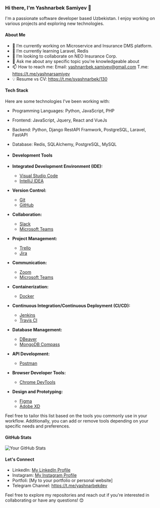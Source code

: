 
### Hi there, I'm Yashnarbek Samiyev 👋

I'm a passionate software developer based Uzbekistan. I enjoy working on various projects and exploring new technologies.

#### About Me

- 🔭 I’m currently working on Microservice and Insurance DMS platform.
- 🌱 I’m currently learning Laravel, Redis
- 👯 I’m looking to collaborate on NEO Insurance Corp.
- 💬 Ask me about any specific topic you're knowledgeable about
- 📫 How to reach me: Email: yashnarrbek.samiyev@gmail.com T.me: https://t.me/yashnarsamiyev
- 💡 Resume vs CV: https://t.me/syashnarbek/130

#### Tech Stack

Here are some technologies I've been working with:

- Programming Languages: Python, JavaScript, PHP
- Frontend: JavaScript, Jquery, React and VueJs
- Backend: Python, Django RestAPI Framwork, PostgreSQL, Laravel, FastAPI
- Database: Redis, SQLAlchemy, PostgreSQL, MySQL
- #### Development Tools

- **Integrated Development Environment (IDE):**
  - [Visual Studio Code](https://code.visualstudio.com/)
  - [IntelliJ IDEA](https://www.jetbrains.com/idea/)

- **Version Control:**
  - [Git](https://git-scm.com/)
  - [GitHub](https://github.com/)

- **Collaboration:**
  - [Slack](https://slack.com/)
  - [Microsoft Teams](https://teams.microsoft.com/)

- **Project Management:**
  - [Trello](https://trello.com/)
  - [Jira](https://www.atlassian.com/software/jira)

- **Communication:**
  - [Zoom](https://zoom.us/)
  - [Microsoft Teams](https://teams.microsoft.com/)

- **Containerization:**
  - [Docker](https://www.docker.com/)

- **Continuous Integration/Continuous Deployment (CI/CD):**
  - [Jenkins](https://www.jenkins.io/)
  - [Travis CI](https://travis-ci.org/)

- **Database Management:**
  - [DBeaver](https://dbeaver.io/)
  - [MongoDB Compass](https://www.mongodb.com/try/download/compass)

- **API Development:**
  - [Postman](https://www.postman.com/)

- **Browser Developer Tools:**
  - [Chrome DevTools](https://developers.google.com/web/tools/chrome-devtools)

- **Design and Prototyping:**
  - [Figma](https://www.figma.com/)
  - [Adobe XD](https://www.adobe.com/products/xd.html)

Feel free to tailor this list based on the tools you commonly use in your workflow. Additionally, you can add or remove tools depending on your specific needs and preferences.


#### GitHub Stats

![Your GitHub Stats](https://github-readme-stats.vercel.app/api?username=Yashnarbek-Samiyev&show_icons=true&hide_border=true)

#### Let's Connect

- LinkedIn: [My LinkedIn Profile](https://www.linkedin.com/in/yashnarbek-samiyev/)
- Instagram: [My Instagram Profile](https://www.instagram.com/samiyevyashnarbek/)
- Portfoli: [My to your portfolio or personal website]
- Telegram Channel: https://t.me/yashnarbekdev

Feel free to explore my repositories and reach out if you're interested in collaborating or have any questions! 😊

